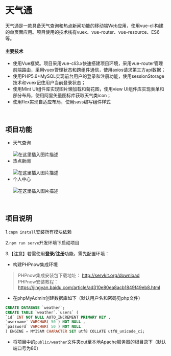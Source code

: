 # 天气通
天气通是一款具备天气查询和热点新闻功能的移动端Web应用，使用vue-cli构建的单页面应用。项目使用的技术栈有vuex、vue-router、vue-resource、ES6等。
<br />

#### 主要技术
- 使用Vue框架。项目采用vue-cli3.x快速搭建项目环境，采用vue-router管理前端路由，采用vuex管理状态和跨组件通信，使用axios请求第三方api数据；
- 使用PHP5.6+MySQL实现前台用户的登录和注册功能，使用sessionStorage技术和vuex记住用户当前登录状态；
- 使用Mint UI组件库实现图片懒加载和菊花图，使用view UI组件库实现表单和部分布局，使用阿里矢量图标库获取天气类icon；
- 使用flex实现自适应布局，使用sass编写组件样式
<br />

## 项目功能
- 天气查询<br /><br />
![在这里插入图片描述](https://img-blog.csdnimg.cn/20200422205621500.jpg?x-oss-process=image/watermark,type_ZmFuZ3poZW5naGVpdGk,shadow_10,text_aHR0cHM6Ly9ibG9nLmNzZG4ubmV0L0xvcmllbm4=,size_16,color_FFFFFF,t_70)
- 热点新闻<br /><br />
![在这里插入图片描述](https://img-blog.csdnimg.cn/20200422205702600.png?x-oss-process=image/watermark,type_ZmFuZ3poZW5naGVpdGk,shadow_10,text_aHR0cHM6Ly9ibG9nLmNzZG4ubmV0L0xvcmllbm4=,size_16,color_FFFFFF,t_70)
- 个人中心<br /><br />
![在这里插入图片描述](https://img-blog.csdnimg.cn/20200422205720260.jpg?x-oss-process=image/watermark,type_ZmFuZ3poZW5naGVpdGk,shadow_10,text_aHR0cHM6Ly9ibG9nLmNzZG4ubmV0L0xvcmllbm4=,size_16,color_FFFFFF,t_70)
<br />

## 项目说明
1.```cnpm install```安装所有模块依赖

2.```npm run serve```开发环境下启动项目

3.【注意】若需使用**登录/注册**功能，需先配置环境：
- 构建PHPnow集成环境
> PHPnow集成安装包下载地址： http://servkit.org/download <br />
> PHPnow安装教程：https://jingyan.baidu.com/article/ad310e80ea8acb1849f49eb8.html

- 在phpMyAdmin创建数据库如下（默认用户名和密码见php文件）
```sql
CREATE DATABASE `weather`;
CREATE TABLE `weather`.`users` (
`id` INT NOT NULL AUTO_INCREMENT PRIMARY KEY ,
`username` VARCHAR( 50 ) NOT NULL ,
`password` VARCHAR( 50 ) NOT NULL 
) ENGINE = MYISAM CHARACTER SET utf8 COLLATE utf8_unicode_ci;
```
- 将项目中的```public/weather```文件夹cut至本地Apache服务器的根目录下（默认端口号为80）
